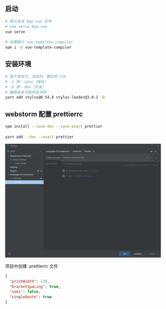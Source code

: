 ## 启动

```bash
# 默认会找 App.vue 文件
# vue serve App.vue
vue serve

# 如果缺少 vue-template-compiler
npm i -D vue-template-compiler
```



## 安装环境

```bash
# 富于表现力、动态的、健壮的 CSS
# -S 即--save（保存）
# -D 即--dev（开发）
# 最新版本可能存在冲突
yarn add stylus@0.54.8 stylus-loader@3.0.2 -D
```

## webstorm 配置 prettierrc

```bash
npm install --save-dev --save-exact prettier

yarn add --dev --exact prettier
```

![img.png](img.png)

项目中创建 .prettierrc 文件
```json
{
  "printWidth": 120,
  "bracketSpacing": true,
  "semi": false,
  "singleQuote": true
}
```



